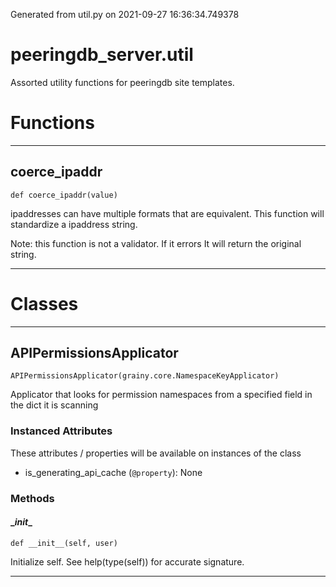 Generated from util.py on 2021-09-27 16:36:34.749378

# peeringdb_server.util

Assorted utility functions for peeringdb site templates.

# Functions
---

## coerce_ipaddr
`def coerce_ipaddr(value)`

ipaddresses can have multiple formats that are equivalent.
This function will standardize a ipaddress string.

Note: this function is not a validator. If it errors
It will return the original string.

---
# Classes
---

## APIPermissionsApplicator

```
APIPermissionsApplicator(grainy.core.NamespaceKeyApplicator)
```

Applicator that looks for permission namespaces from
a specified field in the dict it is scanning


### Instanced Attributes

These attributes / properties will be available on instances of the class

- is_generating_api_cache (`@property`): None

### Methods

#### \__init__
`def __init__(self, user)`

Initialize self.  See help(type(self)) for accurate signature.

---
